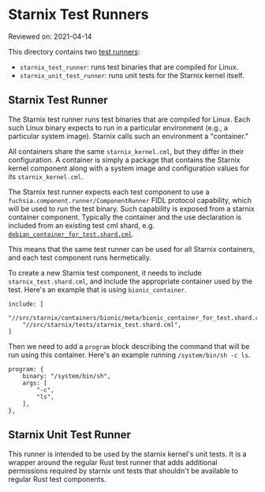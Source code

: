 # Starnix Test Runners

Reviewed on: 2021-04-14

This directory contains two [test runners][test-runner]:

  * `starnix_test_runner`: runs test binaries that are compiled for Linux.
  * `starnix_unit_test_runner`: runs unit tests for the Starnix kernel itself.

## Starnix Test Runner

The Starnix test runner runs test binaries that are compiled for Linux. Each
such Linux binary expects to run in a particular environment (e.g., a particular
system image). Starnix calls such an environment a "container."

All containers share the same `starnix_kernel.cml`, but they differ in their
configuration. A container is simply a package that contains the Starnix kernel
component along with a system image and configuration values for its
`starnix_kernel.cml`.

The Starnix test runner expects each test component to use a
`fuchsia.component.runner/ComponentRunner` FIDL protocol capability, which will
be used to run the test binary. Such capability is exposed from a starnix
container component. Typically the container and the use declaration is included
from an existing test cml shard, e.g.
[`debian_container_for_test.shard.cml`][debian-shard].

This means that the same test runner can be used for all Starnix containers, and
each test component runs hermetically.

To create a new Starnix test component, it needs to include
`starnix_test.shard.cml`, and include the appropriate container used by the test.
Here's an example that is using `bionic_container`.

```
include: [
    "//src/starnix/containers/bionic/meta/bionic_container_for_test.shard.cml",
    "//src/starnix/tests/starnix_test.shard.cml",
]
```

Then we need to add a `program` block describing the command that will be run
using this container. Here's an example running `/system/bin/sh -c ls`.

```
program: {
    binary: "/system/bin/sh",
    args: [
        "-c",
        "ls",
    ],
},
```

## Starnix Unit Test Runner

This runner is intended to be used by the starnix kernel's unit tests. It is a
wrapper around the regular Rust test runner that adds additional permissions
required by starnix unit tests that shouldn't be available to regular Rust test
components.

[test-runner]: ../README.md
[bionic]: https://android.googlesource.com/platform/bionic/
[debian-shard]: https://cs.opensource.google/search?q=src%2Fstarnix%2Fcontainers%2Fdebian%2Fmeta%2Fdebian_container_for_test.shard.cml&ss=fuchsia%2Ffuchsia